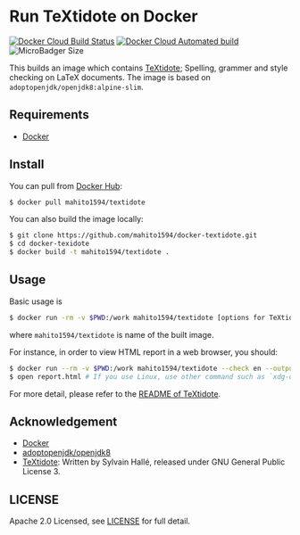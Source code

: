 # Run TeXtidote on Docker
[![Docker Cloud Build Status](https://img.shields.io/docker/cloud/build/mahito1594/textidote)](https://hub.docker.com/r/mahito1594/textidote/builds/)
[![Docker Cloud Automated build](https://img.shields.io/docker/cloud/automated/mahito1594/textidote)](https://hub.docker.com/r/mahito1594/textidote)
![MicroBadger Size](https://img.shields.io/microbadger/image-size/mahito1594/textidote)

This builds an image which contains [TeXtidote](https://github.com/sylvainhalle/textidote); Spelling, grammer and style checking on LaTeX documents.
The image is based on `adoptopenjdk/openjdk8:alpine-slim`.

## Requirements
- [Docker](https://www.docker.com/)

## Install
You can pull from [Docker Hub](https://hub.docker.com/r/mahito1594/textidote):

``` sh
$ docker pull mahito1594/textidote
```

You can also build the image locally:

``` sh
$ git clone https://github.com/mahito1594/docker-textidote.git
$ cd docker-texidote
$ docker build -t mahito1594/textidote .
```

## Usage
Basic usage is

``` sh
$ docker run -rm -v $PWD:/work mahito1594/textidote [options for TeXtidote] your-document.tex
```

where `mahito1594/textidote` is name of the built image.

For instance, in order to view HTML report in a web browser, you should:

``` sh
$ docker run --rm -v $PWD:/work mahito1594/textidote --check en --output html your-document.tex > report.html
$ open report.html # If you use Linux, use other command such as `xdg-open` instead.
```

For more detail, please refer to the [README of TeXtidote](https://github.com/sylvainhalle/textidote).

## Acknowledgement
- [Docker](https://www.docker.com)
- [adoptopenjdk/openjdk8](https://hub.docker.com/r/adoptopenjdk/openjdk8)
- [TeXtidote](https://github.com/sylvainhalle/textidote): Written by Sylvain Hallé, released under GNU General Public License 3.

## LICENSE
Apache 2.0 Licensed, see [LICENSE](./LICENSE) for full detail.
